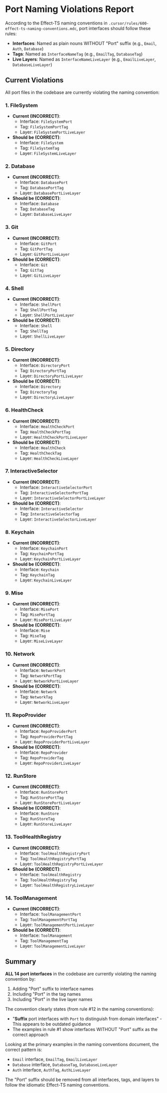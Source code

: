 # Port Naming Violations Report

According to the Effect-TS naming conventions in `.cursor/rules/600-effect-ts-naming-conventions.mdc`, port interfaces should follow these rules:

- **Interfaces**: Named as plain nouns WITHOUT "Port" suffix (e.g., `Email`, `Auth`, `Database`)
- **Tags**: Named as `InterfaceNameTag` (e.g., `EmailTag`, `DatabaseTag`)
- **Live Layers**: Named as `InterfaceNameLiveLayer` (e.g., `EmailLiveLayer`, `DatabaseLiveLayer`)

## Current Violations

All port files in the codebase are currently violating the naming convention:

### 1. FileSystem
- **Current (INCORRECT)**:
  - Interface: `FileSystemPort`
  - Tag: `FileSystemPortTag`
  - Layer: `FileSystemPortLiveLayer`
- **Should be (CORRECT)**:
  - Interface: `FileSystem`
  - Tag: `FileSystemTag`
  - Layer: `FileSystemLiveLayer`

### 2. Database
- **Current (INCORRECT)**:
  - Interface: `DatabasePort`
  - Tag: `DatabasePortTag`
  - Layer: `DatabasePortLiveLayer`
- **Should be (CORRECT)**:
  - Interface: `Database`
  - Tag: `DatabaseTag`
  - Layer: `DatabaseLiveLayer`

### 3. Git
- **Current (INCORRECT)**:
  - Interface: `GitPort`
  - Tag: `GitPortTag`
  - Layer: `GitPortLiveLayer`
- **Should be (CORRECT)**:
  - Interface: `Git`
  - Tag: `GitTag`
  - Layer: `GitLiveLayer`

### 4. Shell
- **Current (INCORRECT)**:
  - Interface: `ShellPort`
  - Tag: `ShellPortTag`
  - Layer: `ShellPortLiveLayer`
- **Should be (CORRECT)**:
  - Interface: `Shell`
  - Tag: `ShellTag`
  - Layer: `ShellLiveLayer`

### 5. Directory
- **Current (INCORRECT)**:
  - Interface: `DirectoryPort`
  - Tag: `DirectoryPortTag`
  - Layer: `DirectoryPortLiveLayer`
- **Should be (CORRECT)**:
  - Interface: `Directory`
  - Tag: `DirectoryTag`
  - Layer: `DirectoryLiveLayer`

### 6. HealthCheck
- **Current (INCORRECT)**:
  - Interface: `HealthCheckPort`
  - Tag: `HealthCheckPortTag`
  - Layer: `HealthCheckPortLiveLayer`
- **Should be (CORRECT)**:
  - Interface: `HealthCheck`
  - Tag: `HealthCheckTag`
  - Layer: `HealthCheckLiveLayer`

### 7. InteractiveSelector
- **Current (INCORRECT)**:
  - Interface: `InteractiveSelectorPort`
  - Tag: `InteractiveSelectorPortTag`
  - Layer: `InteractiveSelectorPortLiveLayer`
- **Should be (CORRECT)**:
  - Interface: `InteractiveSelector`
  - Tag: `InteractiveSelectorTag`
  - Layer: `InteractiveSelectorLiveLayer`

### 8. Keychain
- **Current (INCORRECT)**:
  - Interface: `KeychainPort`
  - Tag: `KeychainPortTag`
  - Layer: `KeychainPortLiveLayer`
- **Should be (CORRECT)**:
  - Interface: `Keychain`
  - Tag: `KeychainTag`
  - Layer: `KeychainLiveLayer`

### 9. Mise
- **Current (INCORRECT)**:
  - Interface: `MisePort`
  - Tag: `MisePortTag`
  - Layer: `MisePortLiveLayer`
- **Should be (CORRECT)**:
  - Interface: `Mise`
  - Tag: `MiseTag`
  - Layer: `MiseLiveLayer`

### 10. Network
- **Current (INCORRECT)**:
  - Interface: `NetworkPort`
  - Tag: `NetworkPortTag`
  - Layer: `NetworkPortLiveLayer`
- **Should be (CORRECT)**:
  - Interface: `Network`
  - Tag: `NetworkTag`
  - Layer: `NetworkLiveLayer`

### 11. RepoProvider
- **Current (INCORRECT)**:
  - Interface: `RepoProviderPort`
  - Tag: `RepoProviderPortTag`
  - Layer: `RepoProviderPortLiveLayer`
- **Should be (CORRECT)**:
  - Interface: `RepoProvider`
  - Tag: `RepoProviderTag`
  - Layer: `RepoProviderLiveLayer`

### 12. RunStore
- **Current (INCORRECT)**:
  - Interface: `RunStorePort`
  - Tag: `RunStorePortTag`
  - Layer: `RunStorePortLiveLayer`
- **Should be (CORRECT)**:
  - Interface: `RunStore`
  - Tag: `RunStoreTag`
  - Layer: `RunStoreLiveLayer`

### 13. ToolHealthRegistry
- **Current (INCORRECT)**:
  - Interface: `ToolHealthRegistryPort`
  - Tag: `ToolHealthRegistryPortTag`
  - Layer: `ToolHealthRegistryPortLiveLayer`
- **Should be (CORRECT)**:
  - Interface: `ToolHealthRegistry`
  - Tag: `ToolHealthRegistryTag`
  - Layer: `ToolHealthRegistryLiveLayer`

### 14. ToolManagement
- **Current (INCORRECT)**:
  - Interface: `ToolManagementPort`
  - Tag: `ToolManagementPortTag`
  - Layer: `ToolManagementPortLiveLayer`
- **Should be (CORRECT)**:
  - Interface: `ToolManagement`
  - Tag: `ToolManagementTag`
  - Layer: `ToolManagementLiveLayer`

## Summary

**ALL 14 port interfaces** in the codebase are currently violating the naming convention by:
1. Adding "Port" suffix to interface names
2. Including "Port" in the tag names
3. Including "Port" in the live layer names

The convention clearly states (from rule #12 in the naming conventions):
- "**Suffix** port interfaces with `Port` to distinguish from domain interfaces" - This appears to be outdated guidance
- The examples in rule #1 show interfaces WITHOUT "Port" suffix as the correct approach

Looking at the primary examples in the naming conventions document, the correct pattern is:
- `Email` interface, `EmailTag`, `EmailLiveLayer`
- `Database` interface, `DatabaseTag`, `DatabaseLiveLayer`
- `Auth` interface, `AuthTag`, `AuthLiveLayer`

The "Port" suffix should be removed from all interfaces, tags, and layers to follow the idiomatic Effect-TS naming conventions.